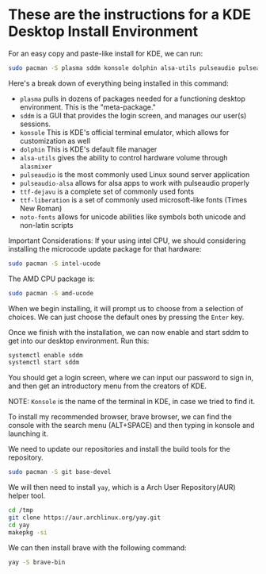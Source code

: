 # These are the instructions for a KDE Desktop Install Environment

For an easy copy and paste-like install for KDE, we can run:
```bash
sudo pacman -S plasma sddm konsole dolphin alsa-utils pulseaudio pulseaudio-alsa ttf-dejavu ttf-liberation noto-fonts
```
Here's a break down of everything being installed in this command:
- `plasma` pulls in dozens of packages needed for a functioning desktop environment. This is the "meta-package."
- `sddm` is a GUI that provides the login screen, and manages our user(s) sessions.
- `konsole` This is KDE's official terminal emulator, which allows for customization as well
- `dolphin` This is KDE's default file manager
- `alsa-utils` gives the ability to control hardware volume through `alasmixer`
- `pulseaudio` is the most commonly used Linux sound server application
- `pulseaudio-alsa` allows for alsa apps to work with pulseaudio properly
- `ttf-dejavu` is a complete set of commonly used fonts
- `ttf-liberation` is a set of commonly used microsoft-like fonts (Times New Roman)
- `noto-fonts` allows for unicode abilities like symbols both unicode and non-latin scripts


Important Considerations:
If your using intel CPU, we should considering installing the microcode update package for that hardware:
```bash
sudo pacman -S intel-ucode
```

The AMD CPU package is:
```bash
sudo pacman -S amd-ucode
```
When we begin installing, it will prompt us to choose from a selection of choices. We can just choose the default ones by pressing the `Enter` key.

Once we finish with the installation, we can now enable and start sddm to get into our desktop environment. Run this:
```bash
systemctl enable sddm
systemctl start sddm
```
You should get a login screen, where we can input our password to sign in, and then get an introductory menu from the creators of KDE. 

NOTE: `Konsole` is the name of the terminal in KDE, in case we tried to find it.

To install my recommended browser, brave browser, we can find the console with the search menu (ALT+SPACE) and then typing in konsole and launching it.

We need to update our repositories and install the build tools for the repository.
```bash
sudo pacman -S git base-devel
```
We will then need to install `yay`, which is a Arch User Repository(AUR) helper tool.
```bash
cd /tmp
git clone https://aur.archlinux.org/yay.git
cd yay
makepkg -si
```

We can then install brave with the following command:
```bash
yay -S brave-bin
```
